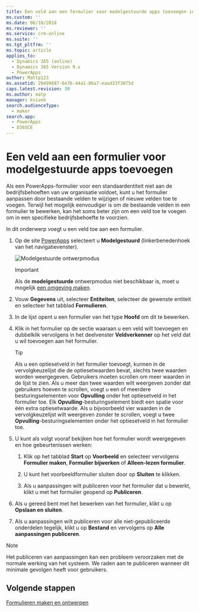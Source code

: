 ```yaml
---
title: Een veld aan een formulier voor modelgestuurde apps toevoegen in PowerApps | MicrosoftDocs
ms.custom: ''
ms.date: 06/18/2018
ms.reviewer: ''
ms.service: crm-online
ms.suite: ''
ms.tgt_pltfrm: ''
ms.topic: article
applies_to:
  - Dynamics 365 (online)
  - Dynamics 365 Version 9.x
  - PowerApps
author: Mattp123
ms.assetid: 29499887-6e7b-44a1-86a7-eaad33f3075d
caps.latest.revision: 30
ms.author: matp
manager: kvivek
search.audienceType:
  - maker
search.app:
  - PowerApps
  - D365CE
---
```

# <a name="add-a-field-to-a-model-driven-app-form"></a>Een veld aan een formulier voor modelgestuurde apps toevoegen 

Als een PowerApps-formulier voor een standaardentiteit niet aan de bedrijfsbehoeften van uw organisatie voldoet, kunt u het formulier aanpassen door bestaande velden te wijzigen of nieuwe velden toe te voegen. Terwijl het mogelijk eenvoudiger is om de bestaande velden in een formulier te bewerken, kan het soms beter zijn om een veld toe te voegen om in een specifieke bedrijfsbehoefte te voorzien.

In dit onderwerp voegt u een veld toe aan een formulier.   
  
1.  Op de site [PowerApps](https://web.powerapps.com/?utm_source=padocs&utm_medium=linkinadoc&utm_campaign=referralsfromdoc) selecteert u **Modelgestuurd** (linkerbenedenhoek van het navigatievenster).  

    ![Modelgestuurde ontwerpmodus](../model-driven-apps/media/model-driven-switch.png)

    > [!IMPORTANT]
    > Als de **modelgestuurde** ontwerpmodus niet beschikbaar is, moet u mogelijk [een omgeving maken](https://docs.microsoft.com/powerapps/administrator/create-environment). 

2.  Vouw **Gegevens** uit, selecteer **Entiteiten**, selecteer de gewenste entiteit en selecteer het tabblad **Formulieren**.  

3.  In de lijst opent u een formulier van het type **Hoofd** om dit te bewerken.  
  
4.  Klik in het formulier op de sectie waaraan u een veld wilt toevoegen en dubbelklik vervolgens in het deelvenster **Veldverkenner** op het veld dat u wil toevoegen aan het formulier.  
  
    > [!TIP]
    >  Als u een optiesetveld in het formulier toevoegt, kunnen in de vervolgkeuzelijst die de optiesetwaarden bevat, slechts twee waarden worden weergegeven. Gebruikers moeten scrollen om meer waarden in de lijst te zien. Als u meer dan twee waarden wilt weergeven zonder dat gebruikers hoeven te scrollen, voegt u een of meerdere besturingselementen voor **Opvulling** onder het optiesetveld in het formulier toe. Elk **Opvulling**-besturingselement biedt een spatie voor één extra optiesetwaarde. Als u bijvoorbeeld vier waarden in de vervolgkeuzelijst wilt weergeven zonder te scrollen, voegt u twee **Opvulling**-besturingselementen onder het optiesetveld in het formulier toe.  
  
5.  U kunt als volgt vooraf bekijken hoe het formulier wordt weergegeven en hoe gebeurtenissen werken:  
  
    1.  Klik op het tabblad **Start** op **Voorbeeld** en selecteer vervolgens **Formulier maken**, **Formulier bijwerken** of **Alleen-lezen formulier**.  
  
    2.  U kunt het voorbeeldformulier sluiten door op **Sluiten** te klikken.  
  
    3.  Als u aanpassingen wilt publiceren voor het formulier dat u bewerkt, klikt u met het formulier geopend op **Publiceren**.  
  
6.  Als u gereed bent met het bewerken van het formulier, klikt u op **Opslaan en sluiten**.  
  
7. Als u aanpassingen wilt publiceren voor alle niet-gepubliceerde onderdelen tegelijk, klikt u op **Bestand** en vervolgens op **Alle aanpassingen publiceren**.  
  
> [!NOTE]
>  Het publiceren van aanpassingen kan een probleem veroorzaken met de normale werking van het systeem. We raden aan te publiceren wanneer dit minimale gevolgen heeft voor gebruikers.  
  
## <a name="next-steps"></a>Volgende stappen  
 
 [Formulieren maken en ontwerpen](create-design-forms.md)
